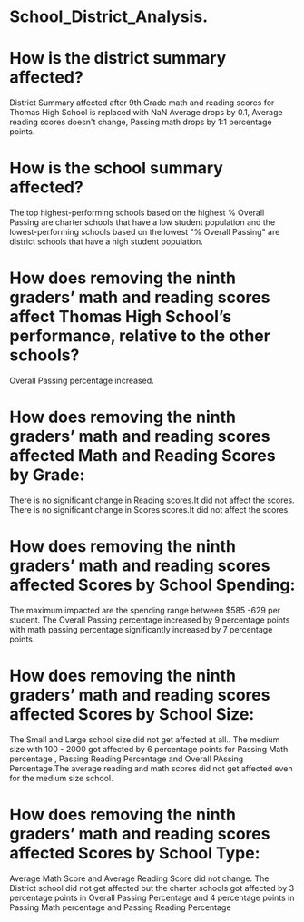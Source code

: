 # School_District_Analysis.

# How is the district summary affected?
District Summary affected after 9th Grade math and reading scores for Thomas High School is replaced with NaN
  Average drops by 0.1, 
  Average reading scores doesn't change,
  Passing math drops by 1:1 percentage points.


# How is the school summary affected?

The top highest-performing schools based on the highest % Overall Passing are charter schools that have a low student population and the lowest-performing schools based on the lowest "% Overall Passing" are district schools that have a high student population. 

# How does removing the ninth graders’ math and reading scores affect Thomas High School’s performance, relative to the other schools?
Overall Passing percentage increased. 

# How does removing the ninth graders’ math and reading scores affected Math and Reading Scores by Grade:
There is no significant change in Reading scores.It did not affect the scores.
There is no significant change in Scores scores.It did not affect the scores.

# How does removing the ninth graders’ math and reading scores affected Scores by School Spending:
The maximum impacted are the spending range between $585 -629 per student. The Overall Passing percentage increased by 9 percentage points with math passing percentage significantly increased by 7 percentage points.

# How does removing the ninth graders’ math and reading scores affected Scores by School Size:
The Small and Large school size did not get affected at all.. The medium size with 100 - 2000 got affected by 6 percentage points for Passing Math percentage , Passing Reading Percentage and Overall PAssing Percentage.The average reading and math scores did not get affected even for the medium size school.

# How does removing the ninth graders’ math and reading scores affected Scores by School Type:
Average Math Score and Average Reading Score did not change. 
The District school did not get affected but the charter schools got affected by 3 percentage points in Overall Passing Percentage and 4 percentage points in Passing Math percentage and Passing Reading Percentage
